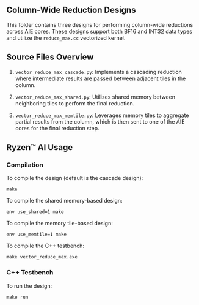 <!---//===- README.md --------------------------*- Markdown -*-===//
//
// This file is licensed under the Apache License v2.0 with LLVM Exceptions.
// See https://llvm.org/LICENSE.txt for license information.
// SPDX-License-Identifier: Apache-2.0 WITH LLVM-exception
//
// Copyright (C) 2025, Advanced Micro Devices, Inc.
// 
//===----------------------------------------------------------------------===//-->

## Column-Wide Reduction Designs

This folder contains three designs for performing column-wide reductions across AIE cores. These designs support both BF16 and INT32 data types and utilize the `reduce_max.cc` vectorized kernel.

## Source Files Overview

1. `vector_reduce_max_cascade.py`: Implements a cascading reduction where intermediate results are passed between adjacent tiles in the column.

2. `vector_reduce_max_shared.py`: Utilizes shared memory between neighboring tiles to perform the final reduction.

3. `vector_reduce_max_memtile.py`: Leverages memory tiles to aggregate partial results from the column, which is then sent to one of the AIE cores for the final reduction step.

## Ryzen™ AI Usage

### Compilation

To compile the design (default is the cascade design):

```shell
make
```

To compile the shared memory-based design:

```shell
env use_shared=1 make
```

To compile the memory tile-based design:

```shell
env use_memtile=1 make
```

To compile the C++ testbench:

```shell
make vector_reduce_max.exe
```
### C++ Testbench

To run the design:

```shell
make run
```
